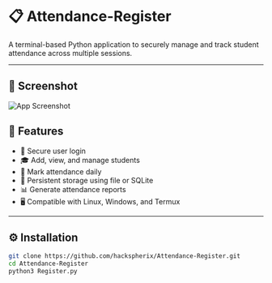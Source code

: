 # 📋 Attendance-Register

A terminal-based Python application to securely manage and track student attendance across multiple sessions.

---
## 📸 Screenshot

![App Screenshot](assets/sh1.png)

## 🚀 Features

- 🔐 Secure user login
- 🎓 Add, view, and manage students
- 📅 Mark attendance daily
- 💾 Persistent storage using file or SQLite
- 📊 Generate attendance reports
- 🖥️ Compatible with Linux, Windows, and Termux

---

## ⚙️ Installation

```bash
git clone https://github.com/hackspherix/Attendance-Register.git
cd Attendance-Register
python3 Register.py
